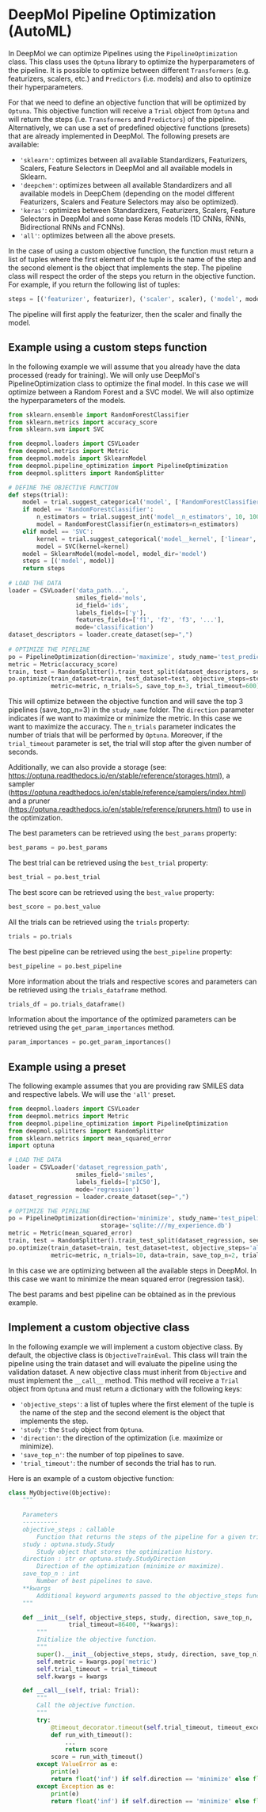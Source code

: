 # DeepMol Pipeline Optimization (AutoML)

In DeepMol we can optimize Pipelines using the `PipelineOptimization` class. This class
uses the `Optuna` library to optimize the hyperparameters of the pipeline. It is possible
to optimize between different `Transformers` (e.g. featurizers, scalers, etc.) and 
`Predictors` (i.e. models) and also to optimize their hyperparameters.

For that we need to define an objective function that will be optimized by `Optuna`. This
objective function will receive a `Trial` object from `Optuna` and will return the
steps (i.e. `Transformers` and `Predictors`) of the pipeline. Alternatively, we can
use a set of predefined objective functions (presets) that are already implemented in
DeepMol. The following presets are available:
- `'sklearn'`: optimizes between all available Standardizers, Featurizers, Scalers,
            Feature Selectors in DeepMol and all available models in Sklearn.
- `'deepchem'`: optimizes between all available Standardizers and all available models
              in DeepChem (depending on the model different Featurizers, Scalers 
              and Feature Selectors may also be optimized).
- `'keras'`: optimizes between Standardizers, Featurizers, Scalers, Feature Selectors in 
           DeepMol and some base Keras models (1D CNNs, RNNs, Bidirectional RNNs and FCNNs).
- `'all'`: optimizes between all the above presets.

In the case of using a custom objective function, the function must return a list of tuples
where the first element of the tuple is the name of the step and the second element is the
object that implements the step. The pipeline class will respect the order of the steps you
return in the objective function. For example, if you return the following list of tuples:

```python
steps = [('featurizer', featurizer), ('scaler', scaler), ('model', model)]
```

The pipeline will first apply the featurizer, then the scaler and finally the model.


## Example using a custom steps function

In the following example we will assume that you already have the data processed (ready for
training). We will only use DeepMol's PipelineOptimization class to optimize the final
model. In this case we will optimize between a Random Forest and a SVC model. We will also
optimize the hyperparameters of the models.

```python
from sklearn.ensemble import RandomForestClassifier
from sklearn.metrics import accuracy_score
from sklearn.svm import SVC

from deepmol.loaders import CSVLoader
from deepmol.metrics import Metric
from deepmol.models import SklearnModel
from deepmol.pipeline_optimization import PipelineOptimization
from deepmol.splitters import RandomSplitter

# DEFINE THE OBJECTIVE FUNCTION
def steps(trial):
    model = trial.suggest_categorical('model', ['RandomForestClassifier', 'SVC'])
    if model == 'RandomForestClassifier':
        n_estimators = trial.suggest_int('model__n_estimators', 10, 100, step=10)
        model = RandomForestClassifier(n_estimators=n_estimators)
    elif model == 'SVC':
        kernel = trial.suggest_categorical('model__kernel', ['linear', 'poly', 'rbf', 'sigmoid'])
        model = SVC(kernel=kernel)
    model = SklearnModel(model=model, model_dir='model')
    steps = [('model', model)]
    return steps
 
# LOAD THE DATA   
loader = CSVLoader('data_path...',
                   smiles_field='mols',
                   id_field='ids',
                   labels_fields=['y'],
                   features_fields=['f1', 'f2', 'f3', '...'],
                   mode='classification')
dataset_descriptors = loader.create_dataset(sep=",")
   
# OPTIMIZE THE PIPELINE 
po = PipelineOptimization(direction='maximize', study_name='test_predictor_pipeline')
metric = Metric(accuracy_score)
train, test = RandomSplitter().train_test_split(dataset_descriptors, seed=123)
po.optimize(train_dataset=train, test_dataset=test, objective_steps=steps, 
            metric=metric, n_trials=5, save_top_n=3, trial_timeout=600)
``` 

This will optimize between the objective function and will save the top 3 pipelines
(save_top_n=3) in the `study_name` folder. The `direction` parameter indicates if we want
to maximize or minimize the metric. In this case we want to maximize the accuracy. The
`n_trials` parameter indicates the number of trials that will be performed by `Optuna`. 
Moreover, if the `trial_timeout` parameter is set, the trial will stop after the
given number of seconds.

Additionally, we can also provide a storage (see: https://optuna.readthedocs.io/en/stable/reference/storages.html),
a sampler (https://optuna.readthedocs.io/en/stable/reference/samplers/index.html) and a
pruner (https://optuna.readthedocs.io/en/stable/reference/pruners.html) to use in the
optimization.

The best parameters can be retrieved using the `best_params` property:

```python
best_params = po.best_params
```

The best trial can be retrieved using the `best_trial` property:

```python
best_trial = po.best_trial
```

The best score can be retrieved using the `best_value` property:

```python
best_score = po.best_value
```

All the trials can be retrieved using the `trials` property:

```python
trials = po.trials
```

The best pipeline can be retrieved using the `best_pipeline` property:

```python
best_pipeline = po.best_pipeline
```

More information about the trials and respective scores and parameters can be retrieved
using the `trials_dataframe` method.

```python
trials_df = po.trials_dataframe()
```

Information about the importance of the optimized parameters can be retrieved using the
`get_param_importances` method.

```python
param_importances = po.get_param_importances()
```

## Example using a preset

The following example assumes that you are providing raw SMILES data and respective labels.
We will use the `'all'` preset.

```python
from deepmol.loaders import CSVLoader
from deepmol.metrics import Metric
from deepmol.pipeline_optimization import PipelineOptimization
from deepmol.splitters import RandomSplitter
from sklearn.metrics import mean_squared_error
import optuna

# LOAD THE DATA
loader = CSVLoader('dataset_regression_path',
                   smiles_field='smiles',
                   labels_fields=['pIC50'],
                   mode='regression')
dataset_regression = loader.create_dataset(sep=",")

# OPTIMIZE THE PIPELINE
po = PipelineOptimization(direction='minimize', study_name='test_pipeline', sampler=optuna.samplers.TPESampler(seed=42),
                          storage='sqlite:///my_experience.db')
metric = Metric(mean_squared_error)
train, test = RandomSplitter().train_test_split(dataset_regression, seed=123)
po.optimize(train_dataset=train, test_dataset=test, objective_steps='all', 
            metric=metric, n_trials=10, data=train, save_top_n=2, trial_timeout=600)
```

In this case we are optimizing between all the available steps in DeepMol.
In this case we want to minimize the mean squared error (regression task).

The best params and best pipeline can be obtained as in the previous example.


## Implement a custom objective class

In the following example we will implement a custom objective class. By default, the
objective class is `ObjectiveTrainEval`. This class will train the pipeline using the
train dataset and will evaluate the pipeline using the validation dataset. 
A new objective class must inherit from `Objective` and must implement the `__call__`
method. This method will receive a `Trial` object from `Optuna` and must return a
dictionary with the following keys:
- `'objective_steps'`: a list of tuples where the first element of the tuple is the name of the step
            and the second element is the object that implements the step.
- `'study'`: the `Study` object from `Optuna`.
- `'direction'`: the direction of the optimization (i.e. maximize or minimize).
- `'save_top_n'`: the number of top pipelines to save.
- `'trial_timeout'`: the number of seconds the trial has to run.

Here is an example of a custom objective function:

```python
class MyObjective(Objective):
    """
    
    Parameters
    ----------
    objective_steps : callable
        Function that returns the steps of the pipeline for a given trial.
    study : optuna.study.Study
        Study object that stores the optimization history.
    direction : str or optuna.study.StudyDirection
        Direction of the optimization (minimize or maximize).
    save_top_n : int
        Number of best pipelines to save.
    **kwargs
        Additional keyword arguments passed to the objective_steps function.
    """

    def __init__(self, objective_steps, study, direction, save_top_n,
                 trial_timeout=86400, **kwargs):
        """
        Initialize the objective function.
        """
        super().__init__(objective_steps, study, direction, save_top_n)
        self.metric = kwargs.pop('metric')
        self.trial_timeout = trial_timeout
        self.kwargs = kwargs

    def __call__(self, trial: Trial):
        """
        Call the objective function.
        """
        try:
            @timeout_decorator.timeout(self.trial_timeout, timeout_exception=optuna.TrialPruned)
            def run_with_timeout():
                ...
                return score
            score = run_with_timeout()
        except ValueError as e:
            print(e)
            return float('inf') if self.direction == 'minimize' else float('-inf')
        except Exception as e:
            print(e)
            return float('inf') if self.direction == 'minimize' else float('-inf')